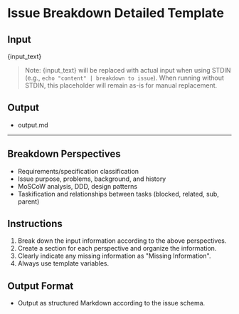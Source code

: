 # Issue Breakdown Detailed Template

## Input

{input_text}

> Note: {input_text} will be replaced with actual input when using STDIN (e.g., `echo "content" | breakdown to issue`).
> When running without STDIN, this placeholder will remain as-is for manual replacement.

## Output

- output.md

---

## Breakdown Perspectives

- Requirements/specification classification
- Issue purpose, problems, background, and history
- MoSCoW analysis, DDD, design patterns
- Taskification and relationships between tasks (blocked, related, sub, parent)

## Instructions

1. Break down the input information according to the above perspectives.
2. Create a section for each perspective and organize the information.
3. Clearly indicate any missing information as "Missing Information".
4. Always use template variables.

## Output Format

- Output as structured Markdown according to the issue schema.

